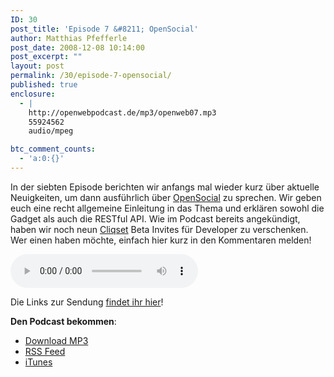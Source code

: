 ```yaml
---
ID: 30
post_title: 'Episode 7 &#8211; OpenSocial'
author: Matthias Pfefferle
post_date: 2008-12-08 10:14:00
post_excerpt: ""
layout: post
permalink: /30/episode-7-opensocial/
published: true
enclosure:
  - |
    http://openwebpodcast.de/mp3/openweb07.mp3
    55924562
    audio/mpeg

btc_comment_counts:
  - 'a:0:{}'
---
```

In der siebten Episode berichten wir anfangs mal wieder kurz über aktuelle Neuigkeiten, um dann ausführlich über <a href="http://opensocial.org">OpenSocial</a> zu sprechen. Wir geben euch eine recht allgemeine Einleitung in das Thema und erklären sowohl die Gadget als auch die RESTful API.
Wie im Podcast bereits angekündigt, haben wir noch neun <a href="http://cliqset.com">Cliqset</a> Beta Invites für Developer zu verschenken. Wer einen haben möchte, einfach hier kurz in den Kommentaren melden!

<audio controls>
  <source src="http://openwebpodcast.de/mp3/openweb07.mp3" type="audio/mpeg">
  Ihr Browser unterstützt diesen Audio-Player nicht.
</audio>

Die Links zur Sendung <a href="http://openweb.mixxt.de/networks/wiki/index.episode-7">findet ihr hier</a>!

<strong>Den Podcast bekommen</strong>:
<ul><li><a href="http://openwebpodcast.de/mp3/openweb07.mp3">Download MP3</a></li>
<li><a href="http://feeds.feedburner.com/openwebcast">RSS Feed</a></li>
<li><a href="http://phobos.apple.com/WebObjects/MZStore.woa/wa/viewPodcast?id=294732929">iTunes</a></li></ul>
